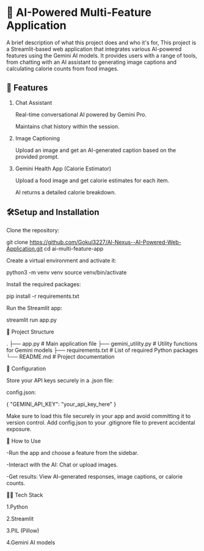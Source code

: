 
# 🧠 AI-Powered Multi-Feature Application

A brief description of what this project does and who it's for, This project is a Streamlit-based web application that integrates various AI-powered features using the Gemini AI models. It provides users with a range of tools, from chatting with an AI assistant to generating image captions and calculating calorie counts from food images.




## 🚀 Features

1. Chat Assistant

    Real-time conversational AI powered by Gemini Pro.

    Maintains chat history within the session.

2. Image Captioning

    Upload an image and get an AI-generated caption based on the provided prompt.

3. Gemini Health App (Calorie Estimator)

    Upload a food image and get calorie estimates for each item.

    AI returns a detailed calorie breakdown.
## 🛠️Setup and Installation

Clone the repository:

git clone https://github.com/Gokul3227/Al-Nexus--AI-Powered-Web-Application.git
cd ai-multi-feature-app

Create a virtual environment and activate it:

python3 -m venv venv
source venv/bin/activate

Install the required packages:

pip install -r requirements.txt

Run the Streamlit app:

streamlit run app.py

📂 Project Structure

.
├── app.py                      # Main application file
├── gemini_utility.py           # Utility functions for Gemini models
├── requirements.txt           # List of required Python packages
└── README.md                  # Project documentation

📄 Configuration

Store your API keys securely in a .json file:

config.json:

{
  "GEMINI_API_KEY": "your_api_key_here"
}

Make sure to load this file securely in your app and avoid committing it to version control. Add config.json to your .gitignore file to prevent accidental exposure.

🚩 How to Use

-Run the app and choose a feature from the sidebar.

-Interact with the AI: Chat or upload images.

-Get results: View AI-generated responses, image captions, or calorie counts.

🧑‍💻 Tech Stack

1.Python

2.Streamlit

3.PIL (Pillow)

4.Gemini AI models
